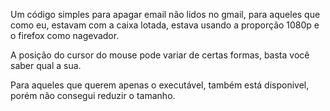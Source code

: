 Um código simples para apagar email não lidos no gmail, para aqueles que como eu, estavam com a caixa lotada, estava usando a proporção 1080p e o firefox como nagevador.

A posição do cursor do mouse pode variar de certas formas, basta você saber qual a sua.

Para aqueles que querem apenas o executável, também está disponivel, porém não consegui reduzir o tamanho.

